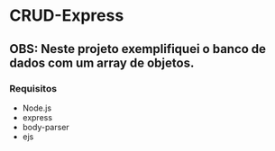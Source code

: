 # CRUD-Express
## OBS: Neste projeto exemplifiquei o banco de dados com um array de objetos.
### Requisitos
 - Node.js
 - express
 - body-parser
 - ejs

